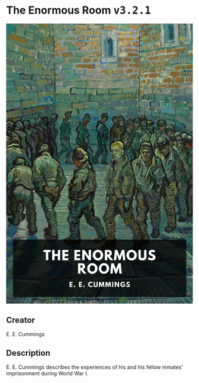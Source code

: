 
# The Enormous Room <kbd>v3.2.1</kbd>

<center>
  <img src="./cover-1024.jpg"/>
</center>

## Creator
E. E. Cummings

## Description
E. E. Cummings describes the experiences of his and his fellow inmates’ imprisonment during World War I.
